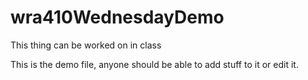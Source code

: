 # wra410WednesdayDemo

 This thing can be worked on in class

 This is the demo file, anyone should be able to add stuff to it or edit it.
